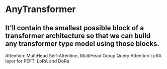 # AnyTransformer
It'll contain the smallest possible block of a transformer architecture so that we can build any transformer type model using those blocks.
--
Attention: MultiHead Self-Attention, MultiHead Group Query Attention
LoRA layer for PEFT: LoRA and DoRa

